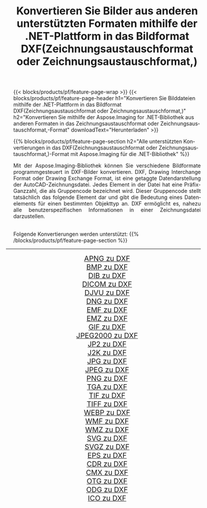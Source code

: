 ﻿---
title: Konvertieren Sie Bilder aus anderen unterstützten Formaten mithilfe der .NET-Plattform in das Bildformat DXF(Zeichnungsaustauschformat oder Zeichnungsaustauschformat,) 
weight: 3920
url: /de/net/conversion/to/dxf/ 
lang: de
langdirlevel: 2
locales: zh-hans,ja,it,ru,de,es,fr,nl,id,lt,pl,pt,vi,tr,ko,zh-hant,ar,hi,th,sv,cs,uk,he
description: Mit Aspose.Imaging für die .NET-Bibliothek ist es einfach, von anderen unterstützten Bildformaten in DXF(Zeichnungsaustauschformat oder Zeichnungsaustauschformat,) zu konvertieren
---

{{< blocks/products/pf/feature-page-wrap >}}
{{< blocks/products/pf/feature-page-header h1="Konvertieren Sie Bilddateien mithilfe der .NET-Plattform in das Bildformat DXF(Zeichnungsaustauschformat oder Zeichnungsaustauschformat,)" h2="Konvertieren Sie mithilfe der Aspose.Imaging for .NET-Bibliothek aus anderen Formaten in das Zeichnungsaustauschformat oder Zeichnungsaustauschformat,-Format" downloadText="Herunterladen" >}}


{{% blocks/products/pf/feature-page-section  h2="Alle unterstützten Konvertierungen in das DXF(Zeichnungsaustauschformat oder Zeichnungsaustauschformat,)-Format mit Aspose.Imaging für die .NET-Bibliothek" %}}
<p align=justify>Mit der Aspose.Imaging-Bibliothek können Sie verschiedene Bildformate programmgesteuert in DXF-Bilder konvertieren. DXF, Drawing Interchange Format oder Drawing Exchange Format, ist eine getaggte Datendarstellung der AutoCAD-Zeichnungsdatei. Jedes Element in der Datei hat eine Präfix-Ganzzahl, die als Gruppencode bezeichnet wird. Dieser Gruppencode stellt tatsächlich das folgende Element dar und gibt die Bedeutung eines Datenelements für einen bestimmten Objekttyp an. DXF ermöglicht es, nahezu alle benutzerspezifischen Informationen in einer Zeichnungsdatei darzustellen.</p>
<br/>
Folgende Konvertierungen werden unterstützt:
{{% /blocks/products/pf/feature-page-section %}}
<div class="container-fluid productfamilypage bg-gray">
    <div class="convertypes bg-gray agp-content section">
        <div class="container">
		<hr style="margin-left:-20px;"/>
		<div class="row other-converters" style="gap: 10px;font-size: 19px;text-align:center;">
		    <div class='col-md-2 other-converter remove-lp remove-rp'><a href="/imaging/de/net/conversion/apng-to-dxf/" style="padding:15px;">APNG zu DXF</a></div>
<div class='col-md-2 other-converter remove-lp remove-rp'><a href="/imaging/de/net/conversion/bmp-to-dxf/" style="padding:15px;">BMP zu DXF</a></div>
<div class='col-md-2 other-converter remove-lp remove-rp'><a href="/imaging/de/net/conversion/dib-to-dxf/" style="padding:15px;">DIB zu DXF</a></div>
<div class='col-md-2 other-converter remove-lp remove-rp'><a href="/imaging/de/net/conversion/dicom-to-dxf/" style="padding:15px;">DICOM zu DXF</a></div>
<div class='col-md-2 other-converter remove-lp remove-rp'><a href="/imaging/de/net/conversion/djvu-to-dxf/" style="padding:15px;">DJVU zu DXF</a></div>
<div class='col-md-2 other-converter remove-lp remove-rp'><a href="/imaging/de/net/conversion/dng-to-dxf/" style="padding:15px;">DNG zu DXF</a></div>
<div class='col-md-2 other-converter remove-lp remove-rp'><a href="/imaging/de/net/conversion/emf-to-dxf/" style="padding:15px;">EMF zu DXF</a></div>
<div class='col-md-2 other-converter remove-lp remove-rp'><a href="/imaging/de/net/conversion/emz-to-dxf/" style="padding:15px;">EMZ zu DXF</a></div>
<div class='col-md-2 other-converter remove-lp remove-rp'><a href="/imaging/de/net/conversion/gif-to-dxf/" style="padding:15px;">GIF zu DXF</a></div>
<div class='col-md-2 other-converter remove-lp remove-rp'><a href="/imaging/de/net/conversion/jpeg2000-to-dxf/" style="padding:15px;">JPEG2000 zu DXF</a></div>
<div class='col-md-2 other-converter remove-lp remove-rp'><a href="/imaging/de/net/conversion/jp2-to-dxf/" style="padding:15px;">JP2 zu DXF</a></div>
<div class='col-md-2 other-converter remove-lp remove-rp'><a href="/imaging/de/net/conversion/j2k-to-dxf/" style="padding:15px;">J2K zu DXF</a></div>
<div class='col-md-2 other-converter remove-lp remove-rp'><a href="/imaging/de/net/conversion/jpg-to-dxf/" style="padding:15px;">JPG zu DXF</a></div>
<div class='col-md-2 other-converter remove-lp remove-rp'><a href="/imaging/de/net/conversion/jpeg-to-dxf/" style="padding:15px;">JPEG zu DXF</a></div>
<div class='col-md-2 other-converter remove-lp remove-rp'><a href="/imaging/de/net/conversion/png-to-dxf/" style="padding:15px;">PNG zu DXF</a></div>
<div class='col-md-2 other-converter remove-lp remove-rp'><a href="/imaging/de/net/conversion/tga-to-dxf/" style="padding:15px;">TGA zu DXF</a></div>
<div class='col-md-2 other-converter remove-lp remove-rp'><a href="/imaging/de/net/conversion/tif-to-dxf/" style="padding:15px;">TIF zu DXF</a></div>
<div class='col-md-2 other-converter remove-lp remove-rp'><a href="/imaging/de/net/conversion/tiff-to-dxf/" style="padding:15px;">TIFF zu DXF</a></div>
<div class='col-md-2 other-converter remove-lp remove-rp'><a href="/imaging/de/net/conversion/webp-to-dxf/" style="padding:15px;">WEBP zu DXF</a></div>
<div class='col-md-2 other-converter remove-lp remove-rp'><a href="/imaging/de/net/conversion/wmf-to-dxf/" style="padding:15px;">WMF zu DXF</a></div>
<div class='col-md-2 other-converter remove-lp remove-rp'><a href="/imaging/de/net/conversion/wmz-to-dxf/" style="padding:15px;">WMZ zu DXF</a></div>
<div class='col-md-2 other-converter remove-lp remove-rp'><a href="/imaging/de/net/conversion/svg-to-dxf/" style="padding:15px;">SVG zu DXF</a></div>
<div class='col-md-2 other-converter remove-lp remove-rp'><a href="/imaging/de/net/conversion/svgz-to-dxf/" style="padding:15px;">SVGZ zu DXF</a></div>
<div class='col-md-2 other-converter remove-lp remove-rp'><a href="/imaging/de/net/conversion/eps-to-dxf/" style="padding:15px;">EPS zu DXF</a></div>
<div class='col-md-2 other-converter remove-lp remove-rp'><a href="/imaging/de/net/conversion/cdr-to-dxf/" style="padding:15px;">CDR zu DXF</a></div>
<div class='col-md-2 other-converter remove-lp remove-rp'><a href="/imaging/de/net/conversion/cmx-to-dxf/" style="padding:15px;">CMX zu DXF</a></div>
<div class='col-md-2 other-converter remove-lp remove-rp'><a href="/imaging/de/net/conversion/otg-to-dxf/" style="padding:15px;">OTG zu DXF</a></div>
<div class='col-md-2 other-converter remove-lp remove-rp'><a href="/imaging/de/net/conversion/odg-to-dxf/" style="padding:15px;">ODG zu DXF</a></div>
<div class='col-md-2 other-converter remove-lp remove-rp'><a href="/imaging/de/net/conversion/ico-to-dxf/" style="padding:15px;">ICO zu DXF</a></div>
                </div>
        </div>
    </div>
</div>
<br/>

